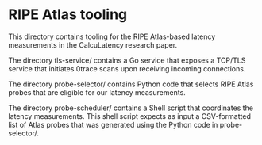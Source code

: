 # RIPE Atlas tooling

This directory contains tooling for the RIPE Atlas-based latency measurements
in the CalcuLatency research paper.

The directory tls-service/ contains a Go service that exposes a TCP/TLS service
that initiates 0trace scans upon receiving incoming connections.

The directory probe-selector/ contains Python code that selects RIPE Atlas
probes that are eligible for our latency measurements.

The directory probe-scheduler/ contains a Shell script that coordinates the
latency measurements.  This shell script expects as input a CSV-formatted list
of Atlas probes that was generated using the Python code in probe-selector/.
